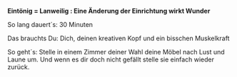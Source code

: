 **Eintönig = Lanweilig : Eine Änderung der Einrichtung wirkt Wunder**

So lang dauert´s: 30 Minuten

Das brauchts Du: Dich, deinen kreativen Kopf und ein bisschen Muskelkraft

So geht´s: Stelle in einem Zimmer deiner Wahl deine Möbel nach Lust und Laune um. Und wenn es dir doch nicht gefällt stelle sie einfach wieder zurück.
